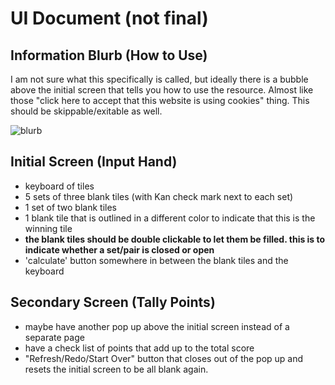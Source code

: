 # UI Document (not final)

## Information Blurb (How to Use)
I am not sure what this specifically is called, but ideally there is a bubble above the initial screen that tells you how to use the resource. Almost like those "click here to accept that this website is using cookies" thing. This should be skippable/exitable as well.

![blurb](https://user-images.githubusercontent.com/36168113/157808613-ba294bb6-073e-4310-b1e8-7859f958577f.png)

## Initial Screen (Input Hand)
- keyboard of tiles
- 5 sets of three blank tiles  (with Kan check mark next to each set)
- 1 set of two blank tiles
- 1 blank tile that is outlined in a different color to indicate that this is the winning tile
- **the blank tiles should be double clickable to let them be filled. this is to indicate whether a set/pair is closed or open**
- 'calculate' button somewhere in between the blank tiles and the keyboard

## Secondary Screen (Tally Points)
- maybe have another pop up above the initial screen instead of a separate page
- have a check list of points that add up to the total score
- "Refresh/Redo/Start Over" button that closes out of the pop up and resets the initial screen to be all blank again.
